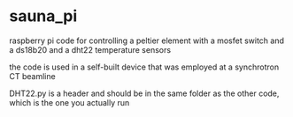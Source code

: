 # sauna_pi

raspberry pi code for controlling a peltier element with a mosfet switch and a ds18b20 and a dht22 temperature sensors

the code is used in a self-built device that was employed at a synchrotron CT beamline 

DHT22.py is a header and should be in the same folder as the other code, which is the one you actually run
